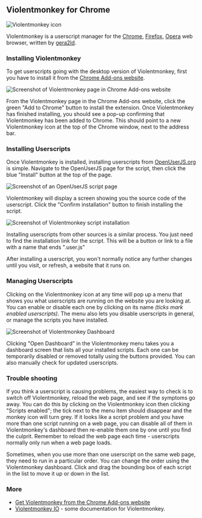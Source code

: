 ## Violentmonkey for Chrome

![Violentmonkey icon][violentmonkeyIcon]

Violentmonkey is a userscript manager for the [Chrome][chrome], [Firefox][firefox], [Opera][opera] web browser, written by [gera2ld][gera2ld].

### Installing Violentmonkey

To get userscripts going with the desktop version of Violentmonkey, first you have to install it from the [Chrome Add-ons website][chromeAddons].

![Screenshot of Violentmonkey page in Chrome Add-ons website][chromeAddonsScreenshot1]

From the Violentmonkey page in the Chrome Add-ons website, click the green "Add to Chrome" button to install the extension. Once Violentmonkey has finished installing, you should see a pop-up confirming that Violentmonkey has been added to Chrome. This should point to a new Violentmonkey icon at the top of the Chrome window, next to the address bar.

### Installing Userscripts

Once Violentmonkey is installed, installing userscripts from [OpenUserJS.org][oujs] is simple. Navigate to the OpenUserJS page for the script, then click the blue "Install" button at the top of the page.

![Screenshot of an OpenUserJS script page][oujsScriptPageScreenshot]

Violentmonkey will display a screen showing you the source code of the userscript. Click the "Confirm installation" button to finish installing the script.

![Screenshot of Violentmonkey script installation][violentmonkeyChromeScreenshot2]

Installing userscripts from other sources is a similar process. You just need to find the installation link for the script. This will be a button or link to a file with a name that ends ".user.js"

After installing a userscript, you won't normally notice any further changes until you visit, or refresh, a website that it runs on.

### Managing Userscripts

Clicking on the Violentmonkey icon at any time will pop up a menu that shows you what userscripts are running on the website you are looking at. You can enable or disable each one by clicking on its name *(ticks mark enabled userscripts)*. The menu also lets you disable userscripts in general, or manage the scripts you have installed.

![Screenshot of Violentmonkey Dashboard][violentmonkeyChromeScreenshot3]

Clicking "Open Dashboard" in the Violentmonkey menu takes you a dashboard screen that lists all your installed scripts. Each one can be temporarily disabled or removed totally using the buttons provided. You can also manually check for updated userscripts.

### Trouble shooting

If you think a userscript is causing problems, the easiest way to check is to switch off Violentmonkey, reload the web page, and see if the symptoms go away. You can do this by clicking on the Violentmonkey icon then clicking "Scripts enabled"; the tick next to the menu item should disappear and the monkey icon will turn grey. If it looks like a script problem and you have more than one script running on a web page, you can disable all of them in Violentmonkey's dashboard then re-enable them one by one until you find the culprit. Remember to reload the web page each time - userscripts normally only run when a web page loads.

Sometimes, when you use more than one userscript on the same web page, they need to run in a particular order. You can change the order using the Violentmonkey dashboard.  Click and drag the bounding box of each script in the list to move it up or down in the list.

### More

* [Get Violentmonkey from the Chrome Add-ons website][chromeAddons]
* [Violentmonkey IO][violentmonkeyIO] - some documentation for Violentmonkey.

[githubFavicon]: https://assets-cdn.github.com/favicon.ico
[oujsFavicon]: https://raw.githubusercontent.com/wiki/OpenUserJS/OpenUserJS.org/images/favicon16.png
[oujs]: https://openuserjs.org/
[violentmonkeyIcon]: https://raw.githubusercontent.com/wiki/OpenUserJS/OpenUserJS.org/images/violentmonkey_icon.png "Violentmonkey"
[opera]: Opera
[chrome]: Chrome
[firefox]: Firefox
[gera2ld]: https://github.com/gera2ld
[chromeAddons]: https://chrome.google.com/webstore/detail/violentmonkey/jinjaccalgkegednnccohejagnlnfdag
[chromeAddonsScreenshot1]: https://raw.githubusercontent.com/wiki/OpenUserJS/OpenUserJS.org/images/violentmonkey_ch1.gif "Violentmonkey in the Opera Add-ons website"
[oujsScriptPageScreenshot]: https://raw.githubusercontent.com/wiki/OpenUserJS/OpenUserJS.org/images/openuserjs_script.gif "Ready to install a script"
[violentmonkeyChromeScreenshot2]: https://raw.githubusercontent.com/wiki/OpenUserJS/OpenUserJS.org/images/violentmonkey_ch3.gif "Installing a script"
[violentmonkeyChromeScreenshot3]: https://raw.githubusercontent.com/wiki/OpenUserJS/OpenUserJS.org/images/violentmonkey_ch4.png "Violentmonkey Dashboard"
[violentmonkeyIO]: https://violentmonkey.github.io/
